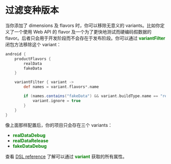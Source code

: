 # 过滤变种版本

当你添加了 dimensions 及 flavors 时，你可以移除无意义的 variants。比如你定义了一个使用 Web API 的 flavor 及一个为了更快地测试而硬编码假数据的 flavor。后者只会用于开发阶段而不会存在于发布阶段。你可以通过 **<font color='green'>variantFilter</font>** 闭包方法移除这个 variant：

``` Groovy
android {
    productFlavors {
        realData
        fakeData
    }

    variantFilter { variant ->
        def names = variant.flavors*.name

        if (names.contains("fakeData") && variant.buildType.name == "release") {
            variant.ignore = true
        }
    }
}
```

像上面那样配置后，你的项目只会存在三个 variants：

* **<font color='green'>realDataDebug</font>**
* **<font color='green'>realDataRelease</font>**
* **<font color='green'>fakeDataDebug</font>**

查看 [DSL reference][1] 了解可以通过 **<font color='green'>variant</font>** 获取的所有属性。

[1]: http://google.github.io/android-gradle-dsl/current/com.android.build.gradle.api.VariantFilter.html